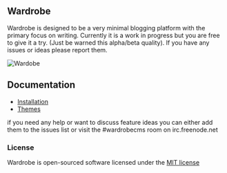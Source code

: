 ## Wardrobe

Wardrobe is designed to be a very minimal blogging platform with the primary focus on writing. Currently it is a work in progress but you are free to give it a try. (Just be warned this alpha/beta quality). If you have any issues or ideas please report them.

![Wardobe](http://ericlbarnes.com/media/wardrobe-air.png)

## Documentation

* [Installation](https://github.com/ericbarnes/wardrobe/wiki/Installation)
* [Themes](https://github.com/ericbarnes/wardrobe/wiki/Themes)

if you need any help or want to discuss feature ideas you can either add them to the issues list or visit the #wardrobecms room on irc.freenode.net


### License

Wardrobe is open-sourced software licensed under the [MIT license](http://opensource.org/licenses/MIT)
